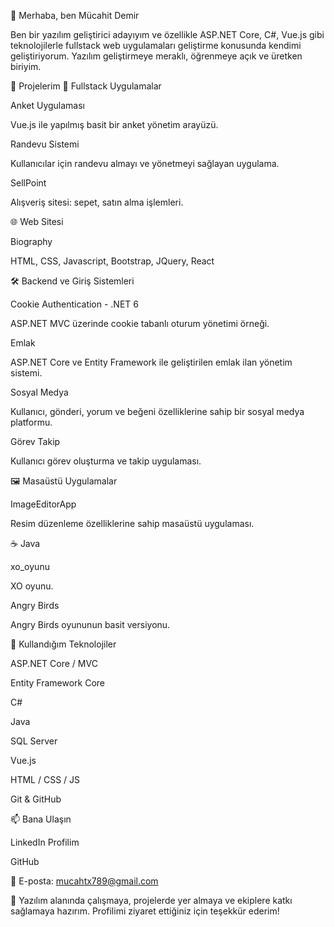 👋 Merhaba, ben Mücahit Demir

Ben bir yazılım geliştirici adayıyım ve özellikle ASP.NET Core, C#, Vue.js gibi teknolojilerle fullstack web uygulamaları geliştirme konusunda kendimi geliştiriyorum. Yazılım geliştirmeye meraklı, öğrenmeye açık ve üretken biriyim.

🚀 Projelerim
🔧 Fullstack Uygulamalar

Anket Uygulaması

Vue.js ile yapılmış basit bir anket yönetim arayüzü.

Randevu Sistemi

Kullanıcılar için randevu almayı ve yönetmeyi sağlayan uygulama.

SellPoint

Alışveriş sitesi: sepet, satın alma işlemleri.

🌐 Web Sitesi

Biography

HTML, CSS, Javascript, Bootstrap, JQuery, React

🛠️ Backend ve Giriş Sistemleri

Cookie Authentication - .NET 6

ASP.NET MVC üzerinde cookie tabanlı oturum yönetimi örneği.

Emlak

ASP.NET Core ve Entity Framework ile geliştirilen emlak ilan yönetim sistemi.

Sosyal Medya

Kullanıcı, gönderi, yorum ve beğeni özelliklerine sahip bir sosyal medya platformu.

Görev Takip

Kullanıcı görev oluşturma ve takip uygulaması.

🖼️ Masaüstü Uygulamalar

ImageEditorApp

Resim düzenleme özelliklerine sahip masaüstü uygulaması.

☕ Java

xo_oyunu

XO oyunu.

Angry Birds

Angry Birds oyununun basit versiyonu.

🧰 Kullandığım Teknolojiler

ASP.NET Core / MVC

Entity Framework Core

C#

Java

SQL Server

Vue.js

HTML / CSS / JS

Git & GitHub

📫 Bana Ulaşın

LinkedIn Profilim

GitHub

📧 E-posta: mucahtx789@gmail.com

🎯 Yazılım alanında çalışmaya, projelerde yer almaya ve ekiplere katkı sağlamaya hazırım. Profilimi ziyaret ettiğiniz için teşekkür ederim!
